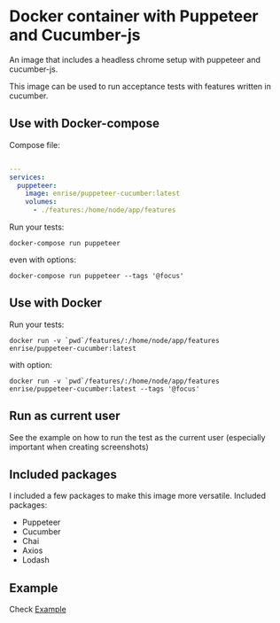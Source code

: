 # Docker container with Puppeteer and Cucumber-js

An image that includes a headless chrome setup with puppeteer and cucumber-js.

This image can be used to run acceptance tests with features written in cucumber.

## Use with Docker-compose

Compose file:

```yml

---
services:
  puppeteer:
    image: enrise/puppeteer-cucumber:latest
    volumes:
      - ./features:/home/node/app/features
```

Run your tests:

`docker-compose run puppeteer`

even with options:

`docker-compose run puppeteer --tags '@focus'`

## Use with Docker

Run your tests:

`` docker run -v `pwd`/features/:/home/node/app/features enrise/puppeteer-cucumber:latest ``

with option:

`` docker run -v `pwd`/features/:/home/node/app/features enrise/puppeteer-cucumber:latest --tags '@focus' ``

## Run as current user

See the example on how to run the test as the current user (especially important when creating screenshots)

## Included packages

I included a few packages to make this image more versatile.
Included packages:

- Puppeteer
- Cucumber
- Chai
- Axios
- Lodash

## Example

Check [Example](example/README.md)

